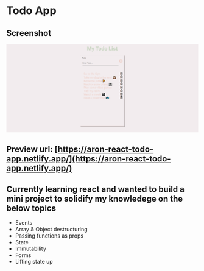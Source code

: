 # Todo App

## Screenshot
![preview](./preview.png)

## Preview url: [https://aron-react-todo-app.netlify.app/](https://aron-react-todo-app.netlify.app/)

## Currently learning react and wanted to build a mini project to solidify my knowledege on the below topics 

- Events
- Array & Object destructuring
- Passing functions as props
- State
- Immutability
- Forms
- Lifting state up










